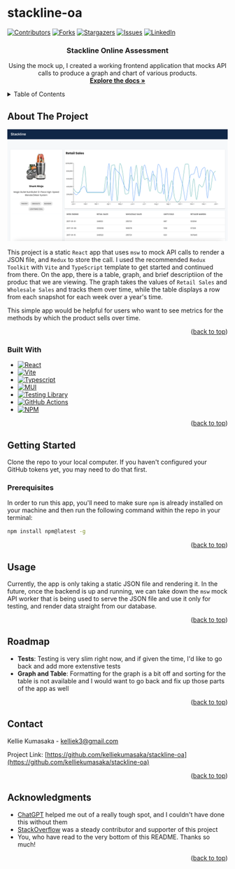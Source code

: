 # stackline-oa

<a name="readme-top"></a>

[![Contributors][contributors-shield]][contributors-url]
[![Forks][forks-shield]][forks-url]
[![Stargazers][stars-shield]][stars-url]
[![Issues][issues-shield]][issues-url]
[![LinkedIn][linkedin-shield]][linkedin-url]

<!-- PROJECT LOGO -->
<div align="center">
<h3 align="center">Stackline Online Assessment</h3>

  <p align="center">
    Using the mock up, I created a working frontend application that mocks API calls to produce a graph and chart of various products.
    <br />
    <a href="https://github.com/kelliekumasaka/stackline-oa"><strong>Explore the docs »</strong></a>
    <br />
  </p>
</div>

<!-- TABLE OF CONTENTS -->
<details>
  <summary>Table of Contents</summary>
  <ol>
    <li>
      <a href="#about-the-project">About The Project</a>
      <ul>
        <li><a href="#built-with">Built With</a></li>
      </ul>
    </li>
    <li>
      <a href="#getting-started">Getting Started</a>
      <ul>
        <li><a href="#prerequisites">Prerequisites</a></li>
        <li><a href="#installation">Installation</a></li>
      </ul>
    </li>
    <li><a href="#usage">Usage</a></li>
    <li><a href="#roadmap">Roadmap</a></li>
    <li><a href="#contact">Contact</a></li>
    <li><a href="#acknowledgments">Acknowledgments</a></li>
  </ol>
</details>

<!-- ABOUT THE PROJECT -->

## About The Project

![Product Name Screen Shot](src/assets/screenshot.png)

This project is a static `React` app that uses `msw` to mock API calls to render a JSON file, and `Redux` to store the call. I used the recommended `Redux Toolkit` with `Vite` and `TypeScript` template to get started and continued from there. On the app, there is a table, graph, and brief descriptiion of the produc that we are viewing. The graph takes the values of `Retail Sales` and `Wholesale Sales` and tracks them over time, while the table displays a row from each snapshot for each week over a year's time.

This simple app would be helpful for users who want to see metrics for the methods by which the product sells over time.

<p align="right">(<a href="#readme-top">back to top</a>)</p>

### Built With

- [![React][React.js]][React-url]
- [![Vite][Vite]][Vite-url]
- [![Typescript][Typescript]][Typescript-url]
- [![MUI][MUI]][Mui-url]
- [![Testing Library][testing-library]][Testing-Library-url]
- [![GitHub Actions][GitHub-Actions]][GA-url]
- [![NPM][NPM.com]][NPM-url]

<p align="right">(<a href="#readme-top">back to top</a>)</p>

<!-- GETTING STARTED -->

## Getting Started

Clone the repo to your local computer. If you haven't configured your GitHub tokens yet, you may need to do that first.

### Prerequisites

In order to run this app, you'll need to make sure `npm` is already installed on your machine and then run the following command within the repo in your terminal:

```sh
npm install npm@latest -g
```

<p align="right">(<a href="#readme-top">back to top</a>)</p>

<!-- USAGE EXAMPLES -->

## Usage

Currently, the app is only taking a static JSON file and rendering it. In the future, once the backend is up and running, we can take down the `msw` mock API worker that is being used to serve the JSON file and use it only for testing, and render data straight from our database.

<p align="right">(<a href="#readme-top">back to top</a>)</p>

<!-- ROADMAP -->

## Roadmap

- **Tests**: Testing is very slim right now, and if given the time, I'd like to go back and add more extenstive tests
- **Graph and Table**: Formatting for the graph is a bit off and sorting for the table is not available and I would want to go back and fix up those parts of the app as well

<p align="right">(<a href="#readme-top">back to top</a>)</p>

<!-- CONTACT -->

## Contact

Kellie Kumasaka - kelliek3@gmail.com

Project Link: [https://github.com/kelliekumasaka/stackline-oa](https://github.com/kelliekumasaka/stackline-oa)

<p align="right">(<a href="#readme-top">back to top</a>)</p>

<!-- ACKNOWLEDGMENTS -->

## Acknowledgments

- [ChatGPT](https://chatgpt.com/) helped me out of a really tough spot, and I couldn't have done this without them
- [StackOverflow](https://stackoverflow.com/) was a steady contributor and supporter of this project
- You, who have read to the very bottom of this README. Thanks so much!

<p align="right">(<a href="#readme-top">back to top</a>)</p>

<!-- MARKDOWN LINKS & IMAGES -->
<!-- https://www.markdownguide.org/basic-syntax/#reference-style-links -->

[contributors-shield]: https://img.shields.io/github/contributors/kelliekumasaka/stackline-oa.svg?style=for-the-badge
[contributors-url]: https://github.com/kelliekumasaka/stackline-oa/graphs/contributors
[forks-shield]: https://img.shields.io/github/forks/kelliekumasaka/stackline-oa.svg?style=for-the-badge
[forks-url]: https://github.com/kelliekumasaka/stackline-oa/network/members
[stars-shield]: https://img.shields.io/github/stars/kelliekumasaka/stackline-oa.svg?style=for-the-badge
[stars-url]: https://github.com/kelliekumasaka/stackline-oa/stargazers
[issues-shield]: https://img.shields.io/github/issues/kelliekumasaka/stackline-oa.svg?style=for-the-badge
[issues-url]: https://github.com/kelliekumasaka/stackline-oa/issues
[linkedin-shield]: https://img.shields.io/badge/-LinkedIn-black.svg?style=for-the-badge&logo=linkedin&colorB=555
[linkedin-url]: https://linkedin.com/in/kellie-kumasaka
[product-screenshot]: images/screenshot.png
[React.js]: https://img.shields.io/badge/React-20232A?style=for-the-badge&logo=react&logoColor=61DAFB
[React-url]: https://reactjs.org/
[Vite]: https://img.shields.io/badge/vite-%23646CFF.svg?style=for-the-badge&logo=vite&logoColor=white
[Vite-url]: https://Vitejs.dev/
[TypeScript]: https://img.shields.io/badge/typescript-%23007ACC.svg?style=for-the-badge&logo=typescript&logoColor=white
[Typescript-url]: https://www.typescriptlang.org/
[MUI]: https://img.shields.io/badge/MUI-%230081CB.svg?style=for-the-badge&logo=mui&logoColor=white
[Mui-url]: https://mui.com/
[testing-library]: https://img.shields.io/badge/-TestingLibrary-%23E33332?style=for-the-badge&logo=testing-library&logoColor=white
[Testing-Library-url]: https://testing-library.com/
[GitHub-Actions]: https://img.shields.io/badge/github%20actions-%232671E5.svg?style=for-the-badge&logo=githubactions&logoColor=white
[GA-url]: https://docs.github.com/en/actions
[NPM.com]: https://img.shields.io/badge/NPM-%23CB3837.svg?style=for-the-badge&logo=npm&logoColor=white
[NPM-url]: https://www.npmjs.com/
